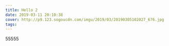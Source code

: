 ```yaml
---
title: Hello 2
date: 2019-03-11 20:10:38
cover: http://p9.123.sogoucdn.com/imgu/2019/03/20190305102027_676.jpg
tags:
---
```



55555